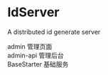 # IdServer
A distributed id generate server

admin 管理页面 <br>
admin-api 管理后台 <br>
BaseStarter 基础服务 <br>
